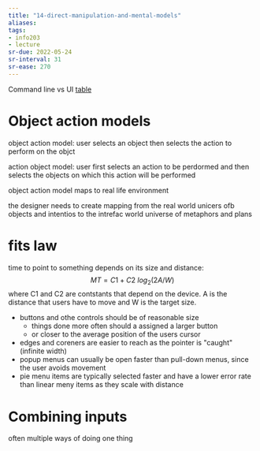 ```yaml
---
title: "14-direct-manipulation-and-mental-models"
aliases: 
tags: 
- info203
- lecture
sr-due: 2022-05-24
sr-interval: 31
sr-ease: 270
---
```



Command line vs UI
[table](https://i.imgur.com/DW8jnGz.png)

# Object action models

object action model: user selects an object then selects the action to perform on the objct

action object model: user first selects an action to be perdormed and then selects the objects on which this action will be performed

object action model maps to real life environment

the designer needs to create mapping from the real world unicers ofb objects and intentios to the intrefac world universe of metaphors and plans

# fits law
time to point to something depends on its size and distance:
$$
MT = C1 + C2\ log_2(2A/W)
$$ where C1 and C2 are contstants that depend on the device. A is the distance that users have to move and W is the target size.

- buttons and othe controls should be of reasonable size
	- things done more often should a assigned a larger button
	- or closer to the average position of the users cursor
- edges and coreners are easier to reach as the pointer is "caught" (infinite width)
- popup menus can usually be open faster than pull-down menus, since the user avoids movement
- pie menu items are typically selected faster and have a lower error rate than linear meny items as they scale with distance


# Combining inputs
often multiple ways of doing one thing
